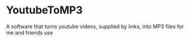 # YoutubeToMP3
A software that turns youtube videos, supplied by links, into MP3 files for me and friends use
